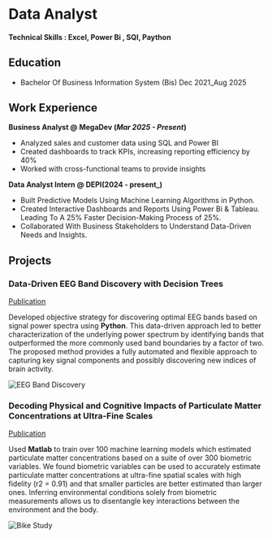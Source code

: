 # Data Analyst

#### Technical Skills : Excel, Power Bi , SQl, Paython

## Education
- Bachelor Of Business Information System (Bis)    Dec 2021_Aug 2025
## Work Experience
**Business Analyst @ MegaDev (_Mar 2025 - Present_)**
-  Analyzed sales and customer data using SQL and Power BI  
- Created dashboards to track KPIs, increasing reporting efficiency by 40%  
- Worked with cross-functional teams to provide insights


**Data Analyst Intern @ DEPI(2024 - present_)**
- Built Predictive Models Using Machine Learning Algorithms in Python.
- Created Interactive Dashboards and Reports Using Power Bi & Tableau. Leading To A 25% Faster Decision-Making Process of 25%.
- Collaborated With Business Stakeholders to Understand Data-Driven Needs and Insights.
## Projects
### Data-Driven EEG Band Discovery with Decision Trees
[Publication](https://www.mdpi.com/1424-8220/22/8/3048)

Developed objective strategy for discovering optimal EEG bands based on signal power spectra using **Python**. This data-driven approach led to better characterization of the underlying power spectrum by identifying bands that outperformed the more commonly used band boundaries by a factor of two. The proposed method provides a fully automated and flexible approach to capturing key signal components and possibly discovering new indices of brain activity.

![EEG Band Discovery](/assets/img/eeg_band_discovery.jpeg)

### Decoding Physical and Cognitive Impacts of Particulate Matter Concentrations at Ultra-Fine Scales
[Publication](https://www.mdpi.com/1424-8220/22/11/4240)

Used **Matlab** to train over 100 machine learning models which estimated particulate matter concentrations based on a suite of over 300 biometric variables. We found biometric variables can be used to accurately estimate particulate matter concentrations at ultra-fine spatial scales with high fidelity (r2 = 0.91) and that smaller particles are better estimated than larger ones. Inferring environmental conditions solely from biometric measurements allows us to disentangle key interactions between the environment and the body.

![Bike Study](/assets/img/bike_study.jpeg)
